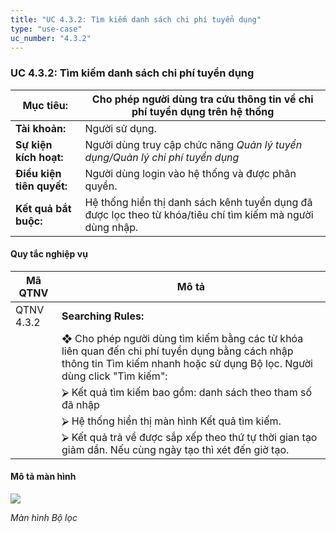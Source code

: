 ```yaml
---
title: "UC 4.3.2: Tìm kiếm danh sách chi phí tuyển dụng"
type: "use-case"
uc_number: "4.3.2"
---
```


### UC 4.3.2: Tìm kiếm danh sách chi phí tuyển dụng

| **Mục tiêu:** | Cho phép người dùng tra cứu thông tin về chi phí tuyển dụng trên hệ thống |
| --- | --- |
| **Tài khoản:** | Người sử dụng. |
| **Sự kiện kích hoạt:** | Người dùng truy cập chức năng *Quản lý tuyển dụng/Quản lý chi phí tuyển dụng* |
| **Điều kiện tiên quyết:** | Người dùng login vào hệ thống và được phân quyền. |
| **Kết quả bắt buộc:** | Hệ thống hiển thị danh sách kênh tuyển dụng đã được lọc theo từ khóa/tiêu chí tìm kiếm mà người dùng nhập. |

#### Quy tắc nghiệp vụ

| **Mã QTNV** | **Mô tả** |
| --- | --- |
| QTNV 4.3.2 | **Searching Rules:** |
|  | ❖ Cho phép người dùng tìm kiếm bằng các từ khóa liên quan đến chi phí tuyển dụng bằng cách nhập thông tin Tìm kiếm nhanh hoặc sử dụng Bộ lọc. Người dùng click "Tìm kiếm": |
|  | ⮚ Kết quả tìm kiếm bao gồm: danh sách theo tham số đã nhập |
|  | ⮚ Hệ thống hiển thị màn hình Kết quả tìm kiếm. |
|  | ⮚ Kết quả trả về được sắp xếp theo thứ tự thời gian tạo giảm dần. Nếu cùng ngày tạo thì xét đến giờ tạo. |

#### Mô tả màn hình

![](media/image34.png)

*Màn hình Bộ lọc*
